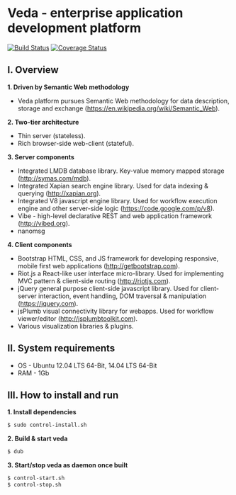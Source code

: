 # Veda - enterprise application development platform 
[![Build Status](https://travis-ci.org/semantic-machines/veda.svg?branch=master)](https://travis-ci.org/semantic-machines/veda)
[![Coverage Status](https://coveralls.io/repos/github/semantic-machines/veda/badge.svg?branch=master)](https://coveralls.io/github/semantic-machines/veda?branch=master)

## I. Overview

**1. Driven by Semantic Web methodology**
  - Veda platform pursues Semantic Web methodology for data description, storage and exchange (https://en.wikipedia.org/wiki/Semantic_Web).

**2. Two-tier architecture**
  - Thin server (stateless).
  - Rich browser-side web-client (stateful).

**3. Server components**
  - Integrated LMDB database library. Key-value memory mapped storage (http://symas.com/mdb).
  - Integrated Xapian search engine library. Used for data indexing & querying (http://xapian.org).
  - Integrated V8 javascript engine library. Used for workflow execution engine and other server-side logic (https://code.google.com/p/v8).
  - Vibe - high-level declarative REST and web application framework (http://vibed.org).
  - nanomsg

**4. Client components**
  - Bootstrap HTML, CSS, and JS framework for developing responsive, mobile first web applications (http://getbootstrap.com).
  - Riot.js a React-like user interface micro-library. Used for implementing MVC pattern & client-side routing (http://riotjs.com).
  - jQuery general purpose client-side javascript library. Used for client-server interaction, event handling, DOM traversal & manipulation (https://jquery.com).
  - jsPlumb visual connectivity library for webapps. Used for workflow viewer/editor (http://jsplumbtoolkit.com).
  - Various visualization libraries & plugins.

## II. System requirements
  - OS - Ubuntu 12.04 LTS 64-Bit, 14.04 LTS 64-Bit
  - RAM - 1Gb

## III. How to install and run

**1. Install dependencies**
```sh
$ sudo control-install.sh
```
**2. Build & start veda**
```sh
$ dub
```
**3. Start/stop veda as daemon once built**
```sh
$ control-start.sh
$ control-stop.sh
```
